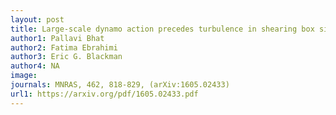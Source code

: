 ```yaml
---
layout: post
title: Large-scale dynamo action precedes turbulence in shearing box simulations of the magnetorotational instability (2016)
author1: Pallavi Bhat 
author2: Fatima Ebrahimi
author3: Eric G. Blackman 
author4: NA
image: 
journals: MNRAS, 462, 818-829, (arXiv:1605.02433)
url1: https://arxiv.org/pdf/1605.02433.pdf
---
```


